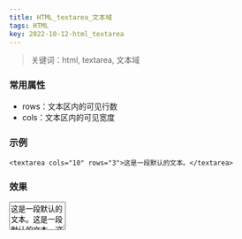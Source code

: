 ```yaml
---
title: HTML_textarea_文本域
tags: HTML
key: 2022-10-12-html_textarea
---
```

> 关键词：html, textarea, 文本域

### 常用属性

* rows：文本区内的可见行数
* cols：文本区内的可见宽度 

### 示例

```
<textarea cols="10" rows="3">这是一段默认的文本。</textarea>
```

### 效果

<textarea cols="10" rows="3">这是一段默认的文本。这是一段默认的文本。这是一段默认的文本。</textarea>
